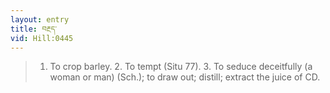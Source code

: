 ```yaml
---
layout: entry
title: བརྔད་
vid: Hill:0445
---
```

> 1. To crop barley. 2. To tempt (Situ 77). 3. To seduce deceitfully (a woman or man) (Sch.); to draw out; distill; extract the juice of CD.
